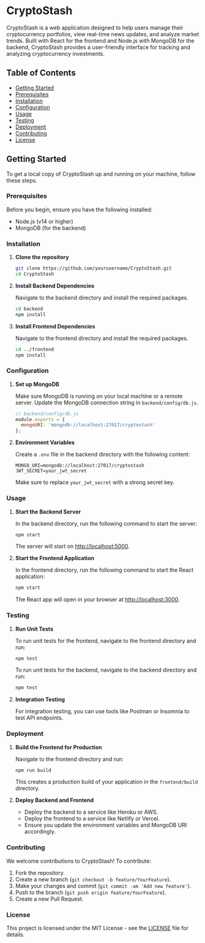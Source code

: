 # CryptoStash

CryptoStash is a web application designed to help users manage their cryptocurrency portfolios, view real-time news updates, and analyze market trends. Built with React for the frontend and Node.js with MongoDB for the backend, CryptoStash provides a user-friendly interface for tracking and analyzing cryptocurrency investments.

## Table of Contents
- [Getting Started](#getting-started)
- [Prerequisites](#prerequisites)
- [Installation](#installation)
- [Configuration](#configuration)
- [Usage](#usage)
- [Testing](#testing)
- [Deployment](#deployment)
- [Contributing](#contributing)
- [License](#license)

## Getting Started

To get a local copy of CryptoStash up and running on your machine, follow these steps.

### Prerequisites

Before you begin, ensure you have the following installed:
- Node.js (v14 or higher)
- MongoDB (for the backend)

### Installation

1. **Clone the repository**

    ```sh
    git clone https://github.com/yourusername/CryptoStash.git
    cd CryptoStash
    ```

2. **Install Backend Dependencies**

    Navigate to the backend directory and install the required packages.

    ```sh
    cd backend
    npm install
    ```

3. **Install Frontend Dependencies**

    Navigate to the frontend directory and install the required packages.

    ```sh
    cd ../frontend
    npm install
    ```

### Configuration

1. **Set up MongoDB**

    Make sure MongoDB is running on your local machine or a remote server. Update the MongoDB connection string in `backend/config/db.js`.

    ```js
    // backend/config/db.js
    module.exports = {
      mongoURI: 'mongodb://localhost:27017/cryptostash'
    };
    ```

2. **Environment Variables**

    Create a `.env` file in the backend directory with the following content:

    ```env
    MONGO_URI=mongodb://localhost:27017/cryptostash
    JWT_SECRET=your_jwt_secret
    ```

    Make sure to replace `your_jwt_secret` with a strong secret key.

### Usage

1. **Start the Backend Server**

    In the backend directory, run the following command to start the server:

    ```sh
    npm start
    ```

    The server will start on [http://localhost:5000](http://localhost:5000).

2. **Start the Frontend Application**

    In the frontend directory, run the following command to start the React application:

    ```sh
    npm start
    ```

    The React app will open in your browser at [http://localhost:3000](http://localhost:3000).

### Testing

1. **Run Unit Tests**

    To run unit tests for the frontend, navigate to the frontend directory and run:

    ```sh
    npm test
    ```

    To run unit tests for the backend, navigate to the backend directory and run:

    ```sh
    npm test
    ```

2. **Integration Testing**

    For integration testing, you can use tools like Postman or Insomnia to test API endpoints.

### Deployment

1. **Build the Frontend for Production**

    Navigate to the frontend directory and run:

    ```sh
    npm run build
    ```

    This creates a production build of your application in the `frontend/build` directory.

2. **Deploy Backend and Frontend**

    - Deploy the backend to a service like Heroku or AWS.
    - Deploy the frontend to a service like Netlify or Vercel.
    - Ensure you update the environment variables and MongoDB URI accordingly.

### Contributing

We welcome contributions to CryptoStash! To contribute:
1. Fork the repository.
2. Create a new branch (`git checkout -b feature/YourFeature`).
3. Make your changes and commit (`git commit -am 'Add new feature'`).
4. Push to the branch (`git push origin feature/YourFeature`).
5. Create a new Pull Request.

### License

This project is licensed under the MIT License - see the [LICENSE](LICENSE) file for details.
